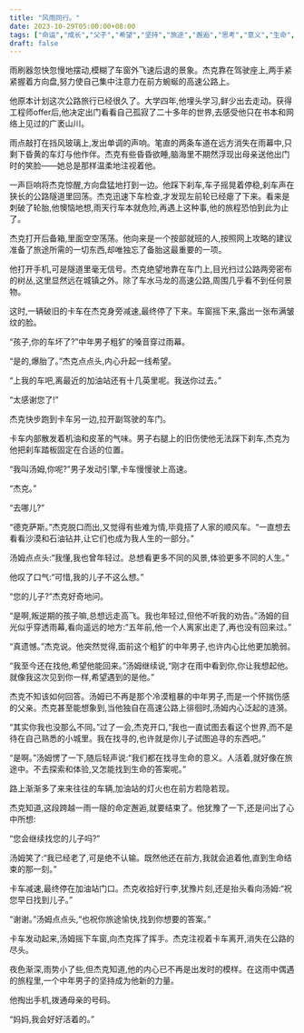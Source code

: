 ```yaml
---
title: "风雨同行。"
date: 2023-10-29T05:00:00+08:00
tags: ["命运","成长","父子","希望","坚持","旅途","邂逅","思考","意义","生命","Claude"]
draft: false
--- 
```


雨刷器忽快忽慢地摆动,模糊了车窗外飞速后退的景象。杰克靠在驾驶座上,两手紧紧握着方向盘,努力使自己集中注意力在前方蜿蜒的高速公路上。

他原本计划这次公路旅行已经很久了。大学四年,他埋头学习,鲜少出去走动。获得工程师offer后,他决定出门看看自己孤寂了二十多年的世界,去感受他只在书本和网络上见过的广袤山川。

雨点敲打在挡风玻璃上,发出单调的声响。笔直的两条车道在远方消失在雨幕中,只剩下昏黄的车灯与他作伴。杰克有些昏昏欲睡,脑海里不期然浮现出母亲送他出门时的笑脸——她总是那样温柔地注视着他。

一声巨响将杰克惊醒,方向盘猛地打到一边。他踩下刹车,车子摇晃着停稳,刹车声在狭长的公路隧道里回荡。杰克迅速下车检查,才发现左前轮已经瘪了下来。看来是刺破了轮胎,他懊恼地想,雨天行车本就危险,再遇上这种事,他的旅程恐怕到此为止了。

杰克打开后备箱,里面空空荡荡。他向来是一个按部就班的人,按照网上攻略的建议准备了旅途所需的一切东西,却唯独忘了备胎这最重要的一项。

他打开手机,可是隧道里毫无信号。杰克绝望地靠在车门上,目光扫过公路两旁密布的树丛,这里显然远在城镇之外。除了车水马龙的高速公路,周围几乎看不到任何景物。

这时,一辆破旧的卡车在杰克身旁减速,最终停了下来。车窗摇下来,露出一张布满皱纹的脸。

“孩子,你的车坏了?”中年男子粗犷的嗓音穿过雨幕。

“是的,爆胎了。”杰克点点头,内心升起一线希望。

“上我的车吧,离最近的加油站还有十几英里呢。我送你过去。”

“太感谢您了!”

杰克快步跑到卡车另一边,拉开副驾驶的车门。

卡车内部散发着机油和皮革的气味。男子右腿上的旧伤使他无法踩下刹车,杰克为他把刹车踏板固定在合适的位置。

“我叫汤姆,你呢?”男子发动引擎,卡车慢慢驶上高速。

“杰克。”

“去哪儿?”

“德克萨斯。”杰克脱口而出,又觉得有些难为情,毕竟搭了人家的顺风车。“一直想去看看沙漠和石油钻井,让它们也成为我人生的一部分。”

汤姆点点头:“我懂,我也曾年轻过。总想看更多不同的风景,体验更多不同的人生。”

他叹了口气:“可惜,我的儿子不这么想。”

“您的儿子?”杰克好奇地问。

“是啊,叛逆期的孩子嘛,总想远走高飞。我也年轻过,但他不听我的劝告。”汤姆的目光似乎穿透雨幕,看向遥远的地方:“五年前,他一个人离家出走了,再也没有回来过。”

“真遗憾。”杰克说。他突然觉得,面前这个粗犷的中年男子,也许内心比他更加脆弱。

“我至今还在找他,希望他能回来。”汤姆继续说,“刚才在雨中看到你,你让我想起他。就像我这次见到你一样,希望遇到的是他。”

杰克不知该如何回答。汤姆已不再是那个冷漠粗暴的中年男子,而是一个怀揣伤感的父亲。杰克甚至能想象到,当他独自在高速公路上徘徊时,汤姆内心泛起的涟漪。

“其实你我也没那么不同。”过了一会,杰克开口,“我也一直试图去看这个世界,而不是待在自己熟悉的小城里。我在找寻的,也许就是你儿子试图追寻的东西吧。”

“是啊。”汤姆愣了一下,随后轻声说:“我们都在找寻生命的意义。人活着,就好像在旅途中。不去探索和体验,又怎能找到生命的答案呢。”

路上渐渐多了来来往往的车辆,加油站的灯火也在前方若隐若现。

杰克知道,这段跨越一雨一隧的命定邂逅,就要结束了。他犹豫了一下,还是问出了心中所想:

“您会继续找您的儿子吗?” 

汤姆笑了:“我已经老了,可是绝不认输。既然他还在前方,我就会追着他,直到生命结束的那一刻。”

卡车减速,最终停在加油站门口。杰克收拾好行李,犹豫片刻,还是抬头看向汤姆:“祝您早日找到儿子。”

“谢谢。”汤姆点点头,“也祝你旅途愉快,找到你想要的答案。”

卡车发动起来,汤姆摇下车窗,向杰克挥了挥手。杰克注视着卡车离开,消失在公路的尽头。

夜色渐深,雨势小了些,但杰克知道,他的内心已不再是出发时的模样。在这雨中偶遇的旅程里,一个中年男子的坚持成为他新的力量。

他掏出手机,拨通母亲的号码。

“妈妈,我会好好活着的。”